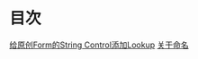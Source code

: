 # 目次

[给原创Form的String Control添加Lookup](https://sxbjxjy.github.io/ximo/AddLookupStringControl)
[关于命名](https://sxbjxjy.github.io/ximo/20201028_Naming)
